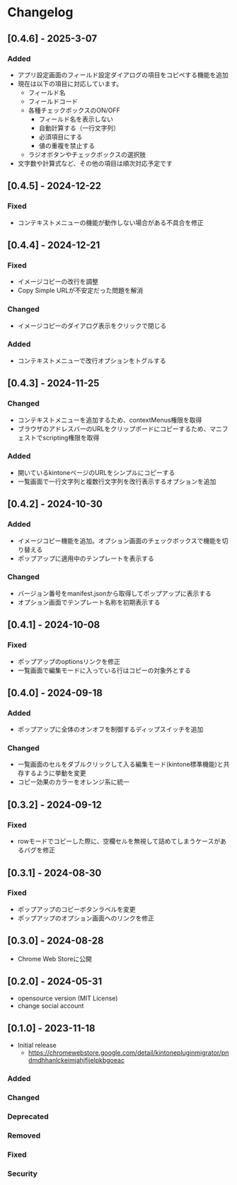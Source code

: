 # Changelog

## [0.4.6] - 2025-3-07
### Added
- アプリ設定画面のフィールド設定ダイアログの項目をコピペする機能を追加
- 現在は以下の項目に対応しています。
    - フィールド名
    - フィールドコード
    - 各種チェックボックスのON/OFF
        - フィールド名を表示しない
        - 自動計算する（一行文字列）
        - 必須項目にする
        - 値の重複を禁止する
    - ラジオボタンやチェックボックスの選択肢
- 文字数や計算式など、その他の項目は順次対応予定です


## [0.4.5] - 2024-12-22
### Fixed
- コンテキストメニューの機能が動作しない場合がある不具合を修正

## [0.4.4] - 2024-12-21
### Fixed
- イメージコピーの改行を調整
- Copy Simple URLが不安定だった問題を解消

### Changed
- イメージコピーのダイアログ表示をクリックで閉じる

### Added
- コンテキストメニューで改行オプションをトグルする

## [0.4.3] - 2024-11-25
### Changed
- コンテキストメニューを追加するため、contextMenus権限を取得
- ブラウザのアドレスバーのURLをクリップボードにコピーするため、マニフェストでscripting権限を取得

### Added
- 開いているkintoneページのURLをシンプルにコピーする
- 一覧画面で一行文字列と複数行文字列を改行表示するオプションを追加

## [0.4.2] - 2024-10-30
### Added
- イメージコピー機能を追加。オプション画面のチェックボックスで機能を切り替える
- ポップアップに適用中のテンプレートを表示する

### Changed
- バージョン番号をmanifest.jsonから取得してポップアップに表示する
- オプション画面でテンプレート名称を初期表示する

## [0.4.1] - 2024-10-08
### Fixed
- ポップアップのoptionsリンクを修正
- 一覧画面で編集モードに入っている行はコピーの対象外とする

## [0.4.0] - 2024-09-18
### Added
- ポップアップに全体のオンオフを制御するディップスイッチを追加

### Changed
- 一覧画面のセルをダブルクリックして入る編集モード(kintone標準機能)と共存するように挙動を変更
- コピー効果のカラーをオレンジ系に統一

## [0.3.2] - 2024-09-12
### Fixed
- rowモードでコピーした際に、空欄セルを無視して詰めてしまうケースがあるバグを修正

## [0.3.1] - 2024-08-30
### Fixed
- ポップアップのコピーボタンラベルを変更
- ポップアップのオプション画面へのリンクを修正

## [0.3.0] - 2024-08-28
- Chrome Web Storeに公開

## [0.2.0] - 2024-05-31
- opensource version (MIT License)
- change social account

## [0.1.0] - 2023-11-18
- Initial release
    - https://chromewebstore.google.com/detail/kintonepluginmigrator/pndmdhhanlckeimjahjfijelpkbgoeac
  
### Added
### Changed
### Deprecated
### Removed
### Fixed
### Security
